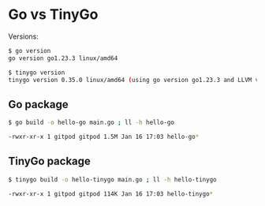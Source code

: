 # Go vs TinyGo

Versions:

```bash
$ go version
go version go1.23.3 linux/amd64

$ tinygo version
tinygo version 0.35.0 linux/amd64 (using go version go1.23.3 and LLVM version 18.1.2)
```

## Go package

```bash
$ go build -o hello-go main.go ; ll -h hello-go

-rwxr-xr-x 1 gitpod gitpod 1.5M Jan 16 17:03 hello-go*
```

## TinyGo package

```bash
$ tinygo build -o hello-tinygo main.go ; ll -h hello-tinygo

-rwxr-xr-x 1 gitpod gitpod 114K Jan 16 17:03 hello-tinygo*
```
